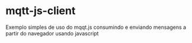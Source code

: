 # mqtt-js-client
Exemplo simples de uso do mqqt.js consumindo e enviando mensagens a partir do navegador usando javascript
